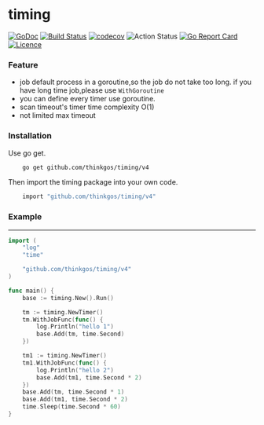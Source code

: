 # timing  
[![GoDoc](https://godoc.org/github.com/thinkgos/timing?status.svg)](https://godoc.org/github.com/thinkgos/timing)
[![Build Status](https://travis-ci.org/thinkgos/timing.svg?branch=master)](https://travis-ci.org/thinkgos/timing)
[![codecov](https://codecov.io/gh/thinkgos/timing/branch/master/graph/badge.svg)](https://codecov.io/gh/thinkgos/timing)
![Action Status](https://github.com/thinkgos/timing/workflows/Go/badge.svg)
[![Go Report Card](https://goreportcard.com/badge/github.com/thinkgos/timing)](https://goreportcard.com/report/github.com/thinkgos/timing)
[![Licence](https://img.shields.io/github/license/thinkgos/timing)](https://raw.githubusercontent.com/thinkgos/timing/master/LICENSE)  

### Feature
 - job default process in a goroutine,so the job do not take too long. if you have long time job,please use `WithGoroutine`
 - you can define every timer use goroutine.
 - scan timeout's timer time complexity O(1)
 - not limited max timeout
 
### Installation

Use go get.
```bash
    go get github.com/thinkgos/timing/v4
```

Then import the timing package into your own code.
```bash
    import "github.com/thinkgos/timing/v4"
```

### Example

---

```go
import (
	"log"
	"time"

	"github.com/thinkgos/timing/v4"
)

func main() {
	base := timing.New().Run()

	tm := timing.NewTimer()
	tm.WithJobFunc(func() {
		log.Println("hello 1")
		base.Add(tm, time.Second)
	})

	tm1 := timing.NewTimer()
	tm1.WithJobFunc(func() {
		log.Println("hello 2")
		base.Add(tm1, time.Second * 2)
	})
	base.Add(tm, time.Second * 1)
	base.Add(tm1, time.Second * 2)
	time.Sleep(time.Second * 60)
}

```

    
 
